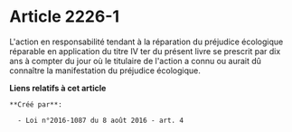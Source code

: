 # Article 2226-1

L'action en responsabilité tendant à la réparation du préjudice écologique réparable en application du titre IV ter du
présent livre se prescrit par dix ans à compter du jour où le titulaire de l'action a connu ou aurait dû connaître la
manifestation du préjudice écologique.

**Liens relatifs à cet article**

	**Créé par**:

	  - Loi n°2016-1087 du 8 août 2016 - art. 4
